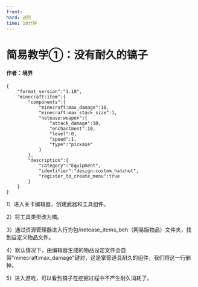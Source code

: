 ```yaml
---
front: 
hard: 进阶
time: 10分钟
---
```


# 简易教学①：没有耐久的镐子



#### 作者：境界



```
{
    "format_version":"1.10",
    "minecraft:item":{
        "components":{
            "minecraft:max_damage":10,
            "minecraft:max_stack_size":1,
            "netease:weapon":{
                "attack_damage":10,
                "enchantment":10,
                "level":0,
                "speed":1,
                "type":"pickaxe"
            }
        },
        "description":{
            "category":"Equipment",
            "identifier":"design:custom_hatchet",
            "register_to_create_menu":true
        }
    }
}
```



1）进入关卡编辑器，创建武器和工具组件。

2）将工具类型改为镐。

3）通过资源管理器进入行为包/netease_items_beh（网易版物品）文件夹，找到自定义物品文件。

4）默认情况下，由编辑器生成的物品设定文件会自带"minecraft:max_damage"键对，这是掌管道具耐久的组件，我们将这一行删掉。

5）进入游戏，可以看到镐子在挖掘过程中不产生耐久消耗了。